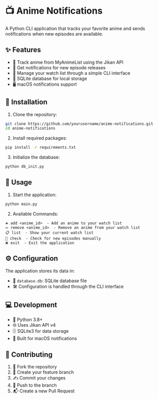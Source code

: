 # 📺 Anime Notifications

A Python CLI application that tracks your favorite anime and sends notifications when new episodes are available.

## ✨ Features

- 🎯 Track anime from MyAnimeList using the Jikan API
- 🔔 Get notifications for new episode releases
- 📝 Manage your watch list through a simple CLI interface
- 💾 SQLite database for local storage
- 🖥️ macOS notifications support

## 🚀 Installation

1. Clone the repository:
```bash
git clone https://github.com/yourusername/anime-notifications.git
cd anime-notifications
```

2. Install required packages:
```bash
pip install -r requirements.txt
```

3. Initialize the database:
```bash
python db_init.py
```

## 📖 Usage

1. Start the application:
```bash
python main.py
```

2. Available Commands:
```
➕ add <anime_id>  - Add an anime to your watch list
➖ remove <anime_id>  - Remove an anime from your watch list
📋 list  - Show your current watch list
🔄 check  - Check for new episodes manually
❌ exit  - Exit the application
```

## ⚙️ Configuration

The application stores its data in:
- 📁 `database.db`: SQLite database file
- 🛠️ Configuration is handled through the CLI interface

## 💻 Development

- 🐍 Python 3.8+
- 🌐 Uses Jikan API v4
- 🗄️ SQLite3 for data storage
- 🍎 Built for macOS notifications

## 🤝 Contributing

1. 🔱 Fork the repository
2. 🌿 Create your feature branch
3. ✍️ Commit your changes
4. 🚀 Push to the branch
5. 📬 Create a new Pull Request
